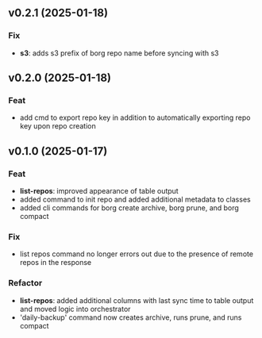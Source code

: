 ## v0.2.1 (2025-01-18)

### Fix

- **s3**: adds s3 prefix of borg repo name before syncing with s3

## v0.2.0 (2025-01-18)

### Feat

- add cmd to export repo key in addition to automatically exporting repo key upon repo creation

## v0.1.0 (2025-01-17)

### Feat

- **list-repos**: improved appearance of table output
- added command to init repo and added additional metadata to classes
- added cli commands for borg create archive, borg prune, and borg compact

### Fix

- list repos command no longer errors out due to the presence of remote repos in the response

### Refactor

- **list-repos**: added additional columns with last sync time to table output and moved logic into orchestrator
- 'daily-backup' command now creates archive, runs prune, and runs compact
